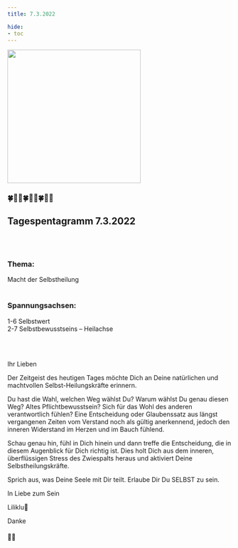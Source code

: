 ```yaml
---
title: 7.3.2022

hide:
- toc
---
```



<style>
img {
  width: 300px;
  max-width: 99%
}
</style>

![](/img/2022-03-07.png)
### 🍀🦋💚🍀🦋💚🍀🦋💚

## **Tagespentagramm 7.3.2022**
<br><br>
### **Thema:**
Macht der Selbstheilung
<br><br>

### **Spannungsachsen:**
1-6 Selbstwert  
2-7 Selbstbewusstseins – Heilachse


<br><br>

Ihr Lieben

Der Zeitgeist des heutigen Tages möchte Dich an Deine natürlichen und machtvollen Selbst-Heilungskräfte erinnern.

Du hast die Wahl, welchen Weg wählst Du? Warum wählst Du genau diesen Weg? Altes Pflichtbewusstsein? Sich für das Wohl des anderen verantwortlich fühlen? Eine Entscheidung oder Glaubenssatz aus längst vergangenen Zeiten vom Verstand noch als gültig anerkennend, jedoch den inneren Widerstand im Herzen und im Bauch fühlend.

Schau genau hin, fühl in Dich hinein und dann treffe die Entscheidung, die in diesem Augenblick für Dich richtig ist. Dies holt Dich aus dem inneren, überflüssigen Stress des Zwiespalts heraus und aktiviert Deine Selbstheilungskräfte.

Sprich aus, was Deine Seele mit Dir teilt. Erlaube Dir Du SELBST zu sein.

In Liebe zum Sein

Liliklu🦋

Danke
#### 🧚💚
